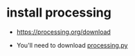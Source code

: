 # install processing

* https://processing.org/download

* You'll need to download [processing.py](https://py.processing.org/)
